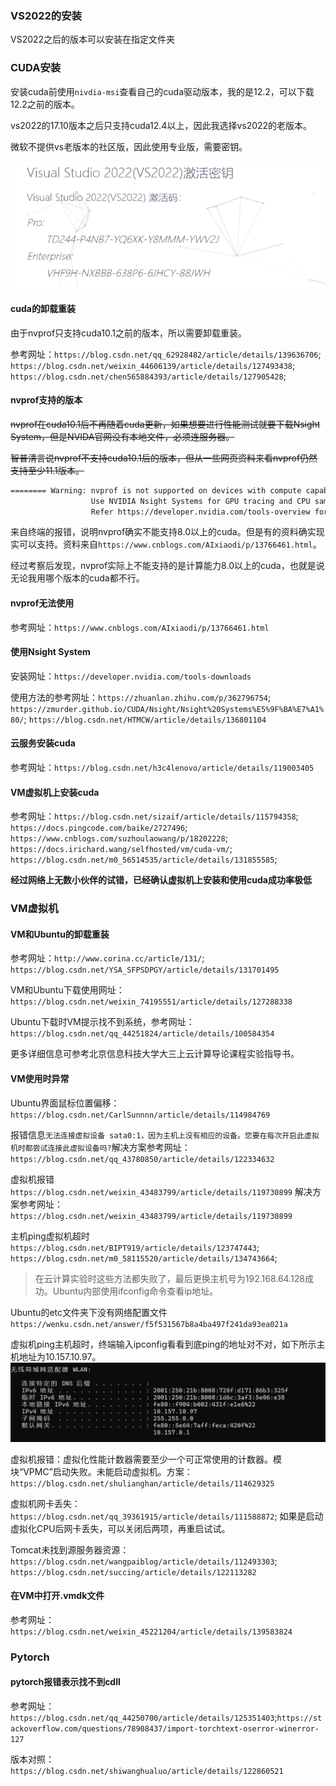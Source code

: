 ### VS2022的安装

VS2022之后的版本可以安装在指定文件夹


### CUDA安装

安装cuda前使用`nivdia-msi`查看自己的cuda驱动版本，我的是12.2，可以下载12.2之前的版本。

vs2022的17.10版本之后只支持cuda12.4以上，因此我选择vs2022的老版本。

微软不提供vs老版本的社区版，因此使用专业版，需要密钥。

![密钥](../img/vs2022密钥.png)


#### cuda的卸载重装

由于nvprof只支持cuda10.1之前的版本，所以需要卸载重装。

参考网址：`https://blog.csdn.net/qq_62928482/article/details/139636706`; `https://blog.csdn.net/weixin_44606139/article/details/127493438`; `https://blog.csdn.net/chen565884393/article/details/127905428`;



#### nvprof支持的版本

~~nvprof在cuda10.1后不再随着cuda更新，如果想要进行性能测试就要下载Nsight System，但是NVIDA官网没有本地文件，必须连服务器。~~

~~智普清言说nvprof不支持cuda10.1后的版本，但从一些网页资料来看nvprof仍然支持至少11.1版本。~~

```bash
======== Warning: nvprof is not supported on devices with compute capability 8.0 and higher.
                  Use NVIDIA Nsight Systems for GPU tracing and CPU sampling and NVIDIA Nsight Compute for GPU profiling.
                  Refer https://developer.nvidia.com/tools-overview for more details.
```

来自终端的报错，说明nvprof确实不能支持8.0以上的cuda。但是有的资料确实现实可以支持。资料来自`https://www.cnblogs.com/AIxiaodi/p/13766461.html`。

经过考察后发现，nvprof实际上不能支持的是计算能力8.0以上的cuda，也就是说无论我用哪个版本的cuda都不行。


#### nvprof无法使用

参考网址：`https://www.cnblogs.com/AIxiaodi/p/13766461.html`

#### 使用Nsight System

安装网址：`https://developer.nvidia.com/tools-downloads`

使用方法的参考网址：`https://zhuanlan.zhihu.com/p/362796754`; `https://zmurder.github.io/CUDA/Nsight/Nsight%20Systems%E5%9F%BA%E7%A1%80/`; `https://blog.csdn.net/HTMCW/article/details/136801104`

#### 云服务安装cuda

参考网址：`https://blog.csdn.net/h3c4lenovo/article/details/119003405`


#### VM虚拟机上安装cuda

参考网址：`https://blog.csdn.net/sizaif/article/details/115794358`; `https://docs.pingcode.com/baike/2727496`; `https://www.cnblogs.com/suzhoulaowang/p/18202228`; `https://docs.irichard.wang/selfhosted/vm/cuda-vm/`; `https://blog.csdn.net/m0_56514535/article/details/131855585`;

**经过网络上无数小伙伴的试错，已经确认虚拟机上安装和使用cuda成功率极低**


### VM虚拟机

#### VM和Ubuntu的卸载重装

参考网址：`http://www.corina.cc/article/131/`; `https://blog.csdn.net/YSA_SFPSDPGY/article/details/131701495`


VM和Ubuntu下载使用网址：`https://blog.csdn.net/weixin_74195551/article/details/127288338`


Ubuntu下载时VM提示找不到系统，参考网址：`https://blog.csdn.net/qq_44251824/article/details/100584354`

更多详细信息可参考北京信息科技大学大三上云计算导论课程实验指导书。

#### VM使用时异常

Ubuntu界面鼠标位置偏移：`https://blog.csdn.net/CarlSunnnn/article/details/114984769`

报错信息`无法连接虚拟设备 sata0:1，因为主机上没有相应的设备。您要在每次开启此虚拟机时都尝试连接此虚拟设备吗?`解决方案参考网址：`https://blog.csdn.net/qq_43780850/article/details/122334632`

虚拟机报错`https://blog.csdn.net/weixin_43483799/article/details/119730899` 解决方案参考网址：`https://blog.csdn.net/weixin_43483799/article/details/119730899`

主机ping虚拟机超时`https://blog.csdn.net/BIPT919/article/details/123747443`; `https://blog.csdn.net/m0_58115520/article/details/134743664`;
> 在云计算实验时这些方法都失败了，最后更换主机号为192.168.64.128成功。Ubuntu内部使用ifconfig命令查看ip地址。

Ubuntu的etc文件夹下没有网络配置文件`https://wenku.csdn.net/answer/f5f531567b8a4ba497f241da93ea021a`

虚拟机ping主机超时，终端输入ipconfig看看到底ping的地址对不对，如下所示主机地址为10.157.10.97。
![主机](../img/主机地址.png)

虚拟机报错：虚拟化性能计数器需要至少一个可正常使用的计数器。模块“VPMC”启动失败。未能启动虚拟机。方案：`https://blog.csdn.net/shulianghan/article/details/114629325`


虚拟机网卡丢失：`https://blog.csdn.net/qq_39361915/article/details/111588872`; 如果是启动虚拟化CPU后网卡丢失，可以关闭后两项，再重启试试。

Tomcat未找到源服务器资源：`https://blog.csdn.net/wangpaiblog/article/details/112493303`; `https://blog.csdn.net/succing/article/details/122113282`


#### 在VM中打开.vmdk文件

参考网址：`https://blog.csdn.net/weixin_45221204/article/details/139583824`


### Pytorch

#### pytorch报错表示找不到cdll

参考网址：`https://blog.csdn.net/qq_44250700/article/details/125351403`;`https://stackoverflow.com/questions/78908437/import-torchtext-oserror-winerror-127`

版本对照：`https://blog.csdn.net/shiwanghualuo/article/details/122860521`

